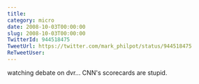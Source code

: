 ```yaml
---
title: 
category: micro
date: 2008-10-03T00:00:00
slug: 2008-10-03T00:00:00
TwitterId: 944518475
TweetUrl: https://twitter.com/mark_philpot/status/944518475
ReTweetUser: 
---
```


watching debate on dvr...  CNN's scorecards are stupid.